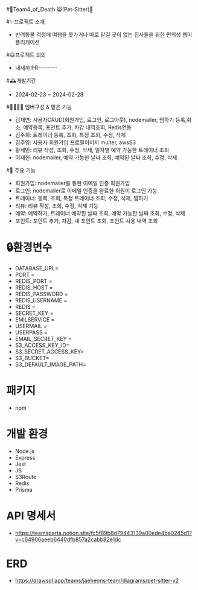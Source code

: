 #🐶Team4_of_Death 😸(Pet-Sitter)🐶

#✨프로젝트 소개
- 반려동물 걱정에 여행을 못가거나 따로 맡길 곳이 없는 집사들을 위한 편의성 웹어플리케이션

#😃프로젝트 의의
- 내새끼 PR--------

#🕰️개발기간
- 2024-02-23 ~ 2024-02-28

#👨‍👩‍👦‍👦 멤버구성 & 맡은 기능
- 김재연: 사용자CRUD(회원가입, 로그인, 로그아웃), nodemailer, 찜하기 등록,취소, 예약등록, 포인트 추가, 차감 내역조회, Redis연동
- 김주희: 트레이너 등록, 조회, 특정 조회, 수정, 삭제
- 김주영: 사용자 회원가입 프로필이미지 multer, awsS3
- 황세민: 리뷰 작성, 조회, 수정, 삭제, 일자별 예약 가능한 트레이너 조회
- 이재헌: nodemailer, 예약 가능한 날짜 조회, 예약된 날짜 조회, 수정, 삭제

#📌 주요 기능
- 회원가입: nodemailer를 통한 이메일 인증 회원가입
- 로그인: nodemailer로 이메일 인증을 완료한 회원이 로그인 가능
- 트레이너: 등록, 조회, 특정 트레이너 조회, 수정, 삭제, 찜하기 
- 리뷰: 리뷰 작성, 조회, 수정, 삭제 기능
- 예약: 예약하기, 트레이너 예약된 날짜 조회, 예약 가능한 날짜 조회, 수정, 삭제
- 포인트: 포인트 추가, 차감, 내 포인트 조회, 포인트 사용 내역 조회

# 🔒환경변수
- DATABASE_URL=
- PORT = 
- REDIS_PORT = 
- REDIS_HOST = 
- REDIS_PASSWORD = 
- REDIS_USERNAME = 
- REDIS = 
- SECRET_KEY = 
- EMILSERVICE = 
- USERMAIL = 
- USERPASS = 
- EMAIL_SECRET_KEY = 
- S3_ACCESS_KEY_ID=
- S3_SECRET_ACCESS_KEY=
- S3_BUCKET=
- S3_DEFAULT_IMAGE_PATH=

# 패키지
- npm

# 개발 환경
- Node.js
- Express
- Jest
- JS
- S3Route
- Redis
- Prisma

# API 명세서
- https://teamsparta.notion.site/fc5f89b8d79443139a00ede4ba0245d1?v=c64906aeeb6440dfb857a2cabb82e1dc

# ERD
- https://drawsql.app/teams/jaeheons-team/diagrams/pet-sitter-v2
